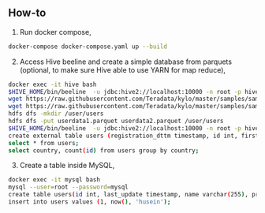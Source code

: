 ## How-to

1. Run docker compose,

```bash
docker-compose docker-compose.yaml up --build
```

2. Access Hive beeline and create a simple database from parquets (optional, to make sure Hive able to use YARN for map reduce),

```bash
docker exec -it hive bash
$HIVE_HOME/bin/beeline  -u jdbc:hive2://localhost:10000 -n root -p hive -f test.hql
wget https://raw.githubusercontent.com/Teradata/kylo/master/samples/sample-data/parquet/userdata1.parquet
wget https://raw.githubusercontent.com/Teradata/kylo/master/samples/sample-data/parquet/userdata2.parquet
hdfs dfs -mkdir /user/users
hdfs dfs -put userdata1.parquet userdata2.parquet /user/users
$HIVE_HOME/bin/beeline  -u jdbc:hive2://localhost:10000 -n root -p hive
create external table users (registration_dttm timestamp, id int, first_name string, last_name string, email string, gender string, ip_address string, cc string, country string, birthdate string, salary double, title string, comments string) stored as parquet location '/user/users';
select * from users;
select country, count(id) from users group by country;
```

3. Create a table inside MySQL,

```bash
docker exec -it mysql bash
mysql --user=root --password=mysql
create table users(id int, last_update timestamp, name varchar(255), primary key (id));
insert into users values (1, now(), 'husein');
```






